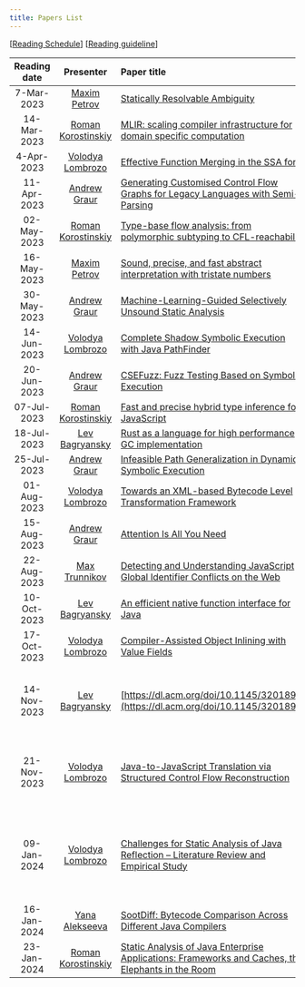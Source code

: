 ```yaml
---
title: Papers List
---
```


\[[Reading Schedule](/reading-schedule.md)\] \[[Reading guideline](/paper-review-guideline.md)\]

| Reading date |                        Presenter                        | Paper title                                                                                                                         |                                                                Conference                                                                | Publication year | Misc                                                               |
|:------------:|:-------------------------------------------------------:|:------------------------------------------------------------------------------------------------------------------------------------|:----------------------------------------------------------------------------------------------------------------------------------------:|:----------------:|:-------------------------------------------------------------------|
|  7-Mar-2023  |        [Maxim Petrov](https://github.com/mximp)         | [Statically Resolvable Ambiguity](https://dl.acm.org/doi/10.1145/3571251)                                                           |                                                   [POPL](https://popl23.sigplan.org/)                                                    |       2023       | [presentation](/pdf/reading-club-review-stat-rslv-abgty.pdf)       |
| 14-Mar-2023  |     [Roman Korostinskiy](https://github.com/c71n93)     | [MLIR: scaling compiler infrastructure for domain specific computation](https://dl.acm.org/doi/10.1109/CGO51591.2021.9370308)       |                                             [CGO](https://conf.researchr.org/home/cgo-2024)                                              |       2021       |                                                                    |
|  4-Apr-2023  | [Volodya Lombrozo](https://github.com/volodya-lombrozo) | [Effective Function Merging in the SSA form](https://dl.acm.org/doi/10.1145/3385412.3386030)                                        |                                            [PLDI](https://www.sigplan.org/Conferences/PLDI/)                                             |       2020       | [presentation](./pdf/effective_function_merging.pdf)               |
| 11-Apr-2023  |        [Andrew Graur](https://github.com/graur)         | [Generating Customised Control Flow Graphs for Legacy Languages with Semi-Parsing](https://ieeexplore.ieee.org/document/9977446)    |                                            [ICSME](https://cyprusconferences.org/icsme2022/)                                             |       2022       | [presentation](./pdf/reading-club-graur-11.04.2023.pdf)            |
| 02-May-2023  |     [Roman Korostinskiy](https://github.com/c71n93)     | [Type-base flow analysis: from polymorphic subtyping to CFL-reachability](https://dl.acm.org/doi/10.1145/360204.360208)             |                                                   [POPL](https://popl23.sigplan.org/)                                                    |       2001       | [presentation](./pdf/reading-club-c71n93-02.05.2023.pdf)           |
| 16-May-2023  |        [Maxim Petrov](https://github.com/mximp)         | [Sound, precise, and fast abstract interpretation with tristate numbers](https://doi.org/10.5281/zenodo.5703630)                    |                         [CGO](https://conf.researchr.org/track/cgo-2022/cgo-2022-main-conference#event-overview)                         |       2022       | [presentation](./pdf/reading-tristate-numbers.pdf)                 |
| 30-May-2023  |        [Andrew Graur](https://github.com/graur)         | [Machine-Learning-Guided Selectively Unsound Static Analysis](https://ieeexplore.ieee.org/document/7985690)                         |                                                   [ICSE](https://icse2017.gatech.edu/)                                                   |       2017       | [presentation](./pdf/reading-club-graur-30.05.2023.pdf)            |
| 14-Jun-2023  | [Volodya Lombrozo](https://github.com/volodya-lombrozo) | [Complete Shadow Symbolic Execution with Java PathFinder](https://dl.acm.org/doi/10.1145/3364452.33644558)                          |                                            [ACM SIGSOFT](https://www.sigsoft.org/index.html)                                             |       2019       | [presentation](./pdf/13.06.2023.reading.short.pdf)                 |
| 20-Jun-2023  |        [Andrew Graur](https://github.com/graur)         | [CSEFuzz: Fuzz Testing Based on Symbolic Execution](https://ieeexplore.ieee.org/document/9222017)                                   |                             [IEEE Access](https://ieeexplore.ieee.org/xpl/RecentIssue.jsp?punumber=6287639)                              |       2020       | [presentation](./pdf/reading-club-graur-20.06.2023.pdf)            |
| 07-Jul-2023  |     [Roman Korostinskiy](https://github.com/c71n93)     | [Fast and precise hybrid type inference for JavaScript](https://dl.acm.org/doi/10.1145/2254064.2254094)                             |                                            [PLDI](https://www.sigplan.org/Conferences/PLDI/)                                             |       2012       | [presentation](./pdf/reading-club-c71n93-04.07.2023.pdf)           |
| 18-Jul-2023  |   [Lev Bagryansky](https://github.com/levBagryansky)    | [Rust as a language for high performance GC implementation](https://dl.acm.org/doi/10.1145/2926697.2926707)                         |                                                [ISMM](https://dl.acm.org/conference/ismm)                                                |       2016       | [presentation](./pdf/reading-club-bagryansky-18.07.2023.pdf)       |
| 25-Jul-2023  |        [Andrew Graur](https://github.com/graur)         | [Infeasible Path Generalization in Dynamic Symbolic Execution](https://doi.org/10.1016/j.infsof.2014.07.012)                        |                     [IST](https://www.sciencedirect.com/journal/information-and-software-technology/vol/58/suppl/C)                      |       2014       | [presentation](./pdf/reading-club-graur-11.07.2023.pdf)            |
| 01-Aug-2023  | [Volodya Lombrozo](https://github.com/volodya-lombrozo) | [Towards an XML-based Bytecode Level Transformation Framework](https://www.sciencedirect.com/science/article/pii/S1571066109004678) |                     [ENTCS](https://www.sciencedirect.com/journal/electronic-notes-in-theoretical-computer-science)                      |       2009       | [presentation](./pdf/reading-club-volodya-lombrozo-01.08.2023.pdf) |
| 15-Aug-2023  |        [Andrew Graur](https://github.com/graur)         | [Attention Is All You Need](https://dl.acm.org/doi/proceedings/10.5555/3295222)                                                     |                                                [NIPS](https://dl.acm.org/conference/nips)                                                |       2017       | [presentation](./pdf/reading-club-graur-15.08.2023.pdf)            |
| 22-Aug-2023  |    [Max Trunnikov](https://github.com/maxonfjvipon)     | [Detecting and Understanding JavaScript Global Identifier Conflicts on the Web](https://dl.acm.org/doi/10.1145/3368089.3409747)     |                                      [ESEC/FSE](https://dl.acm.org/doi/proceedings/10.1145/3368089)                                      |       2020       | [presentation](./pdf/reading-club-maxonfjvipon-22-08-2023.pdf)     |
| 10-Oct-2023  |   [Lev Bagryansky](https://github.com/levBagryansky)    | [An efficient native function interface for Java](https://dl.acm.org/doi/abs/10.1145/2500828.2500832)                               |                                      [PPPJ'13](https://dl.acm.org/doi/proceedings/10.1145/2500828)                                       |       2013       | [presentation](./pdf/reading-club-bagryansky-10.10.2023.pdf)       |
| 17-Oct-2023  | [Volodya Lombrozo](https://github.com/volodya-lombrozo) | [Compiler-Assisted Object Inlining with Value Fields](https://doi.org/10.1145/3453483.3454034)                                      |                                            [PLDI](https://www.sigplan.org/Conferences/PLDI/)                                             |       2021       | [presentation](./pdf/reading-club-volodya-lombrozo-17.10.2023.pdf) |
| 14-Nov-2023  |   [Lev Bagryansky](https://github.com/levBagryansky)    | [https://dl.acm.org/doi/10.1145/3201898](https://dl.acm.org/doi/10.1145/3201898)                                                    |                        [ACM Transactions on Programming Languages and Systems](https://dl.acm.org/journal/toplas)                        |       2018       | [presentation](./pdf/reading-club-bagryansky-14-Nov-2023.pdf)      |
| 21-Nov-2023  | [Volodya Lombrozo](https://github.com/volodya-lombrozo) | [Java-to-JavaScript Translation via Structured Control Flow Reconstruction](https://doi.org/10.1145/2816707.2816715)                |          [DLS 2015: Proceedings of the 11th Symposium on Dynamic Languages](https://dl.acm.org/doi/proceedings/10.1145/2816707)          |       2015       | [presentation](./pdf/reading-club-volodya-lombrozo-21.11.2023.pdf) |
| 09-Jan-2024  | [Volodya Lombrozo](https://github.com/volodya-lombrozo) | [Challenges for Static Analysis of Java Reflection – Literature Review and Empirical Study ](https://doi.org/10.1109/ICSE.2017.53)  | [2017 IEEE/ACM 39th International Conference on Software Engineering (ICSE)](https://ieeexplore.ieee.org/xpl/conhome/7976701/proceeding) |       2017       | [presentation](./pdf/reading-club-volodya-lombrozo-09.01.2024.pdf) |
| 16-Jan-2024  |      [Yana Alekseeva](https://github.com/Yanich96)      | [SootDiff: Bytecode Comparison Across Different Java Compilers](https://dl.acm.org/doi/10.1145/3315568.3329966)                         |                               [PLDI](https://dl.acm.org/doi/proceedings/10.1145/3315568)                               |       2019       | [presentation](./pdf/reading_club_yana_alekseeva_16.01.2024.pdf)   |
| 23-Jan-2024  |     [Roman Korostinskiy](https://github.com/c71n93)     | [Static Analysis of Java Enterprise Applications: Frameworks and Caches, the Elephants in the Room](https://dl.acm.org/doi/10.1109/CGO51591.2021.9370308)       |                                           [PLDI](https://dl.acm.org/doi/proceedings/10.1145/3315568)                                               |       2020       | [presentation](./pdf/reading-club-c71n93-23-01-2024.pdf)                                                                    |
